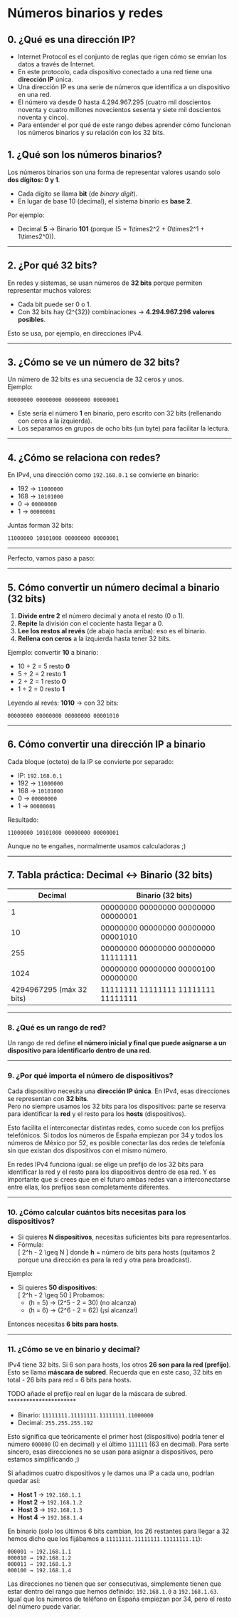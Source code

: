 # Números binarios y redes

## 0. ¿Qué es una dirección IP?

- Internet Protocol es el conjunto de reglas que rigen cómo se envían los datos a través de Internet.
- En este protocolo, cada dispositivo conectado a una red tiene una **dirección IP** única.
- Una dirección IP es una serie de números que identifica a un dispositivo en una red.
- El número va desde 0 hasta 4.294.967.295 (cuatro mil doscientos noventa y cuatro millones novecientos sesenta y siete mil doscientos noventa y cinco).
- Para entender el por qué de este rango debes aprender cómo funcionan los números binarios y su relación con los 32 bits.

## 1. ¿Qué son los números binarios?
Los números binarios son una forma de representar valores usando solo **dos dígitos: 0 y 1**.  
- Cada dígito se llama **bit** (de *binary digit*).  
- En lugar de base 10 (decimal), el sistema binario es **base 2**.

Por ejemplo:  
- Decimal **5** → Binario **101** (porque \(5 = 1\times2^2 + 0\times2^1 + 1\times2^0\)).

---

## 2. ¿Por qué 32 bits?
En redes y sistemas, se usan números de **32 bits** porque permiten representar muchos valores:  
- Cada bit puede ser 0 o 1.  
- Con 32 bits hay \(2^{32}\) combinaciones → **4.294.967.296 valores posibles**.

Esto se usa, por ejemplo, en direcciones IPv4.

---

## 3. ¿Cómo se ve un número de 32 bits?
Un número de 32 bits es una secuencia de 32 ceros y unos.  
Ejemplo:  
```
00000000 00000000 00000000 00000001
```

- Este sería el número **1** en binario, pero escrito con 32 bits (rellenando con ceros a la izquierda).
- Los separamos en grupos de ocho bits (un byte) para facilitar la lectura.

---

## 4. ¿Cómo se relaciona con redes?
En IPv4, una dirección como `192.168.0.1` se convierte en binario:  
- 192 → `11000000`  
- 168 → `10101000`  
- 0 → `00000000`  
- 1 → `00000001`  

Juntas forman 32 bits:  
```
11000000 10101000 00000000 00000001
```

---

Perfecto, vamos paso a paso:

---

## 5. **Cómo convertir un número decimal a binario (32 bits)**

1. **Divide entre 2** el número decimal y anota el resto (0 o 1).
2. **Repite** la división con el cociente hasta llegar a 0.
3. **Lee los restos al revés** (de abajo hacia arriba): eso es el binario.
4. **Rellena con ceros** a la izquierda hasta tener 32 bits.

Ejemplo: convertir **10** a binario:
- 10 ÷ 2 = 5 resto **0**
- 5 ÷ 2 = 2 resto **1**
- 2 ÷ 2 = 1 resto **0**
- 1 ÷ 2 = 0 resto **1**

Leyendo al revés: **1010** → con 32 bits:  
```
00000000 00000000 00000000 00001010
```

---

## 6. **Cómo convertir una dirección IP a binario**
Cada bloque (octeto) de la IP se convierte por separado:
- IP: `192.168.0.1`
- 192 → `11000000`
- 168 → `10101000`
- 0 → `00000000`
- 1 → `00000001`

Resultado:
```
11000000 10101000 00000000 00000001
```

Aunque no te engañes, normalmente usamos calculadoras ;)

---

## 7. **Tabla práctica: Decimal ↔ Binario (32 bits)**

| Decimal | Binario (32 bits)                              |
|---------|-----------------------------------------------|
| 1       | 00000000 00000000 00000000 00000001          |
| 10      | 00000000 00000000 00000000 00001010          |
| 255     | 00000000 00000000 00000000 11111111          |
| 1024    | 00000000 00000000 00000100 00000000          |
| 4294967295 (máx 32 bits) | 11111111 11111111 11111111 11111111 |

---


### 8. ¿Qué es un rango de red?
Un rango de red define **el número inicial y final que puede asignarse a un dispositivo para identificarlo dentro de una red**.  

---

### 9. ¿Por qué importa el número de dispositivos?
Cada dispositivo necesita una **dirección IP única**. En IPv4, esas direcciones se representan con **32 bits**.  
Pero no siempre usamos los 32 bits para los dispositivos: parte se reserva para identificar la **red** y el resto para los **hosts** (dispositivos).

Esto facilita el interconectar distintas redes, como sucede con los prefijos telefónicos. Si todos los números de España empiezan por 34 y todos los números de México por 52, es posible conectar las dos redes de telefonía sin que existan dos dispositivos con el mismo número.

En redes IPv4 funciona igual: se elige un prefijo de los 32 bits para identificar la red y el resto para los dispositivos dentro de esa red. Y es importante que si crees que en el futuro ambas redes van a interconectarse entre ellas, los prefijos sean completamente diferentes.

---

### 10. ¿Cómo calcular cuántos bits necesitas para los dispositivos?
- Si quieres **N dispositivos**, necesitas suficientes bits para representarlos.
- Fórmula:  
  \[
  2^h - 2 \geq N
  \]
  donde **h** = número de bits para hosts (quitamos 2 porque una dirección es para la red y otra para broadcast).

Ejemplo:  
- Si quieres **50 dispositivos**:  
  \[
  2^h - 2 \geq 50
  \]
  Probamos:  
  - \(h = 5\) → \(2^5 - 2 = 30\) (no alcanza)  
  - \(h = 6\) → \(2^6 - 2 = 62\) (¡sí alcanza!)  

Entonces necesitas **6 bits para hosts**.

---

### 11. ¿Cómo se ve en binario y decimal?
IPv4 tiene 32 bits. Si 6 son para hosts, los otros **26 son para la red (prefijo)**.  
Esto se llama **máscara de subred**. Recuerda que en este caso, 32 bits en total - 26 bits para red = 6 bits para hosts.

TODO añade el prefijo real en lugar de la máscara de subred. **********************

- Binario: `11111111.11111111.11111111.11000000`  
- Decimal: `255.255.255.192`  

Esto significa que teóricamente el primer host (dispositivo) podría tener el número `000000` (0 en decimal) y el último `111111` (63 en decimal). Para serte sincero, esas direcciones no se usan para asignar a dispositivos, pero estamos simplificando ;)

Si añadimos cuatro dispositivos y le damos una IP a cada uno, podrían quedar así:

- **Host 1** → `192.168.1.1`
- **Host 2** → `192.168.1.2`
- **Host 3** → `192.168.1.3`
- **Host 4** → `192.168.1.4`

En binario (solo los últimos 6 bits cambian, los 26 restantes para llegar a 32 hemos dicho que los fijábamos a `11111111.11111111.11111111.11`):

```
000001 → 192.168.1.1
000010 → 192.168.1.2
000011 → 192.168.1.3
000100 → 192.168.1.4
```

Las direcciones no tienen que ser consecutivas, simplemente tienen que estar dentro del rango que hemos definido: `192.168.1.0` a `192.168.1.63`. Igual que los números de teléfono en España empiezan por 34, pero el resto del número puede variar.


